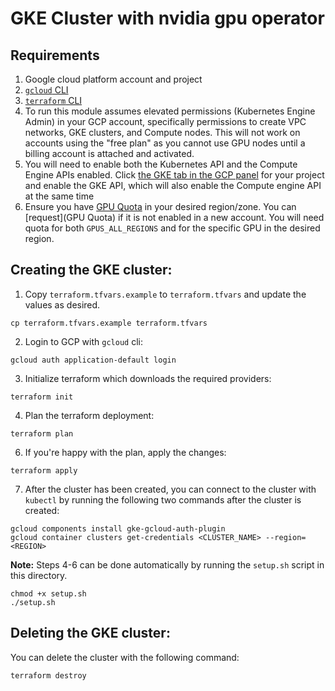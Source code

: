 # GKE Cluster with nvidia gpu operator

## Requirements

1. Google cloud platform account and project
2. [`gcloud` CLI](https://cloud.google.com/sdk/docs/install)
3. [`terraform` CLI](https://developer.hashicorp.com/terraform/downloads)
4. To run this module assumes elevated permissions (Kubernetes Engine Admin) in your GCP account, specifically permissions to create VPC networks, GKE clusters, and Compute nodes. This will not work on accounts using the "free plan" as you cannot use GPU nodes until a billing account is attached and activated.
5. You will need to enable both the Kubernetes API and the Compute Engine APIs enabled. Click [the GKE tab in the GCP panel](https://console.cloud.google.com/kubernetes) for your project and enable the GKE API, which will also enable the Compute engine API at the same time
6. Ensure you have [GPU Quota](https://cloud.google.com/compute/quotas#gpu_quota) in your desired region/zone. You can [request](GPU Quota) if it is not enabled in a new account. You will need quota for both `GPUS_ALL_REGIONS` and for the specific GPU in the desired region.

## Creating the GKE cluster:

1. Copy `terraform.tfvars.example` to `terraform.tfvars` and update the values as desired.

```
cp terraform.tfvars.example terraform.tfvars
```

2. Login to GCP with `gcloud` cli:

```
gcloud auth application-default login
```

3. Initialize terraform which downloads the required providers:

```
terraform init
```

4. Plan the terraform deployment:

```
terraform plan
```

6. If you're happy with the plan, apply the changes:

```
terraform apply
```

7. After the cluster has been created, you can connect to the cluster with `kubectl` by running the following two commands after the cluster is created:

```
gcloud components install gke-gcloud-auth-plugin
gcloud container clusters get-credentials <CLUSTER_NAME> --region=<REGION>
```

**Note:** Steps 4-6 can be done automatically by running the `setup.sh` script in this directory.

```
chmod +x setup.sh
./setup.sh
```

## Deleting the GKE cluster:

You can delete the cluster with the following command:

```
terraform destroy
```
